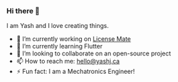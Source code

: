 ### Hi there 👋

I am Yash and I love creating things.

- 🔭 I’m currently working on [License Mate](https://github.com/yjpictures/license-mate)
- 🌱 I’m currently learning Flutter
- 👯 I’m looking to collaborate on an open-source project
- 📫 How to reach me: hello@yashj.ca
- ⚡ Fun fact: I am a Mechatronics Engineer!
